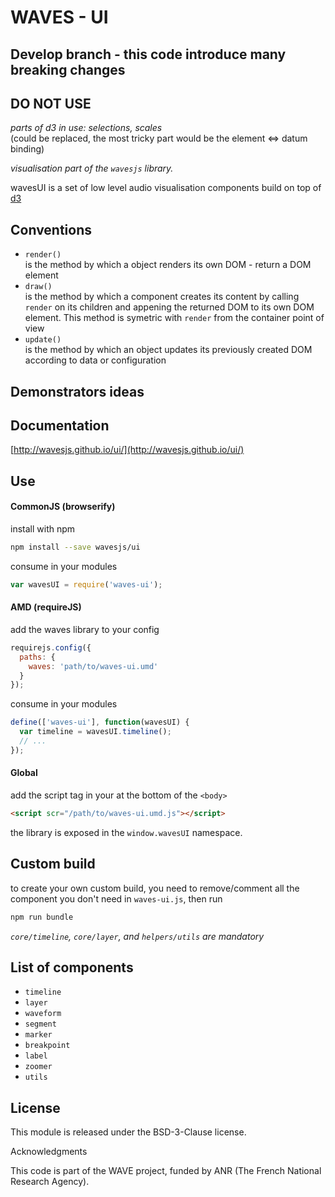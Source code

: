 # WAVES - UI

## Develop branch - this code introduce many breaking changes
## DO NOT USE

_parts of d3 in use: selections, scales_  
(could be replaced, the most tricky part would be the element <=> datum binding)

_visualisation part of the `wavesjs` library._

wavesUI is a set of low level audio visualisation components build on top of [d3](http://d3js.org/) 


## Conventions

- `render()`  
  is the method by which a object renders its own DOM - return a DOM element 
- `draw()`  
  is the method by which a component creates its content by calling `render` on its children and appening the returned DOM to its own DOM element. This method is symetric with `render` from the container point of view
- `update()`  
  is the method by which an object updates its previously created DOM according to data or configuration


## Demonstrators ideas


## Documentation

[http://wavesjs.github.io/ui/](http://wavesjs.github.io/ui/)

## Use

#### CommonJS (browserify)

install with npm

```bash
npm install --save wavesjs/ui
```

consume in your modules

```javascript
var wavesUI = require('waves-ui');
```

#### AMD (requireJS)

add the waves library to your config

```javascript
requirejs.config({
  paths: {
    waves: 'path/to/waves-ui.umd'
  }
});
```

consume in your modules

```javascript
define(['waves-ui'], function(wavesUI) {
  var timeline = wavesUI.timeline();
  // ...
});
```

#### Global

add the script tag in your at the bottom of the `<body>`

```html
<script scr="/path/to/waves-ui.umd.js"></script>
```

the library is exposed in the `window.wavesUI` namespace.


## Custom build

to create your own custom build, you need to
remove/comment all the component you don't need in `waves-ui.js`, then run

```bash
npm run bundle
```

_`core/timeline`, `core/layer`, and `helpers/utils` are mandatory_

## List of components

- `timeline`
- `layer`
- `waveform`
- `segment`
- `marker`
- `breakpoint`
- `label`
- `zoomer`
- `utils`

## License

This module is released under the BSD-3-Clause license.

Acknowledgments

This code is part of the WAVE project, funded by ANR (The French National Research Agency).

